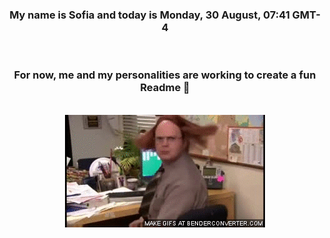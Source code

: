 


<div align="center">
<h3 >My name is Sofia and today is Monday, 30 August, 07:41 GMT-4</h3><br>
<h3 >For now, me and my personalities are working to create a fun Readme 👋
</h3><br>
<img src='img/dwight.gif' alt='working...'/>
</div>
